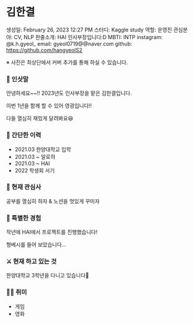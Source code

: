 # 김한결

생성일: February 26, 2023 12:27 PM
스터디: Kaggle study
역할: 운영진
관심분야: CV, NLP
한줄소개: HAI 인사부장입니다:D
MBTI: INTP
instagram: @k.h.gyeol_
email: gyeol0719@@naver.com
github: https://github.com/hangyeolS2

※ 사진은 최상단에서 커버 추가를 통해 하실 수 있습니다.

### 👋 인삿말

안녕하세요~~!! 2023년도 인사부장을 맡은 김한결입니다.

이번 1년을 함께 할 수 있어 영광입니다!!

다들 열심히 재밌게 달려봐요😆

### 📜 간단한 이력

- 2021.03 한양대학교 입학
- 2021.03 ~ 알로하
- 2021.03 ~ HAI
- 2022 학생회 서기

### 🤩 현재 관심사

공부를 열심히 하자 & 노션을 멋있게 꾸미자

### 👾 특별한 경험

작년에 HAI에서 프로젝트를 진행했습니다!

형베시를 들어 보았습니다…

### ⚔️ 현재 하고 있는 것

한양대학교 3학년을 다니고 있습니다🥲

### 🏄‍♀️ 취미

- 게임
- 영화